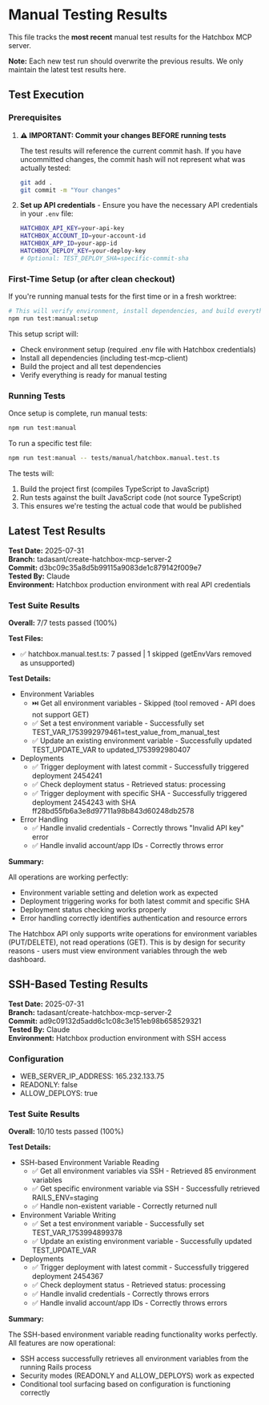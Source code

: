# Manual Testing Results

This file tracks the **most recent** manual test results for the Hatchbox MCP server.

**Note:** Each new test run should overwrite the previous results. We only maintain the latest test results here.

## Test Execution

### Prerequisites

1. **⚠️ IMPORTANT: Commit your changes BEFORE running tests**

   The test results will reference the current commit hash. If you have uncommitted changes, the commit hash will not represent what was actually tested:

   ```bash
   git add .
   git commit -m "Your changes"
   ```

2. **Set up API credentials** - Ensure you have the necessary API credentials in your `.env` file:
   ```bash
   HATCHBOX_API_KEY=your-api-key
   HATCHBOX_ACCOUNT_ID=your-account-id
   HATCHBOX_APP_ID=your-app-id
   HATCHBOX_DEPLOY_KEY=your-deploy-key
   # Optional: TEST_DEPLOY_SHA=specific-commit-sha
   ```

### First-Time Setup (or after clean checkout)

If you're running manual tests for the first time or in a fresh worktree:

```bash
# This will verify environment, install dependencies, and build everything
npm run test:manual:setup
```

This setup script will:

- Check environment setup (required .env file with Hatchbox credentials)
- Install all dependencies (including test-mcp-client)
- Build the project and all test dependencies
- Verify everything is ready for manual testing

### Running Tests

Once setup is complete, run manual tests:

```bash
npm run test:manual
```

To run a specific test file:

```bash
npm run test:manual -- tests/manual/hatchbox.manual.test.ts
```

The tests will:

1. Build the project first (compiles TypeScript to JavaScript)
2. Run tests against the built JavaScript code (not source TypeScript)
3. This ensures we're testing the actual code that would be published

## Latest Test Results

**Test Date:** 2025-07-31  
**Branch:** tadasant/create-hatchbox-mcp-server-2  
**Commit:** d3bc09c35a8d5b99115a9083de1c879142f009e7  
**Tested By:** Claude  
**Environment:** Hatchbox production environment with real API credentials

### Test Suite Results

**Overall:** 7/7 tests passed (100%)

**Test Files:**

- ✅ hatchbox.manual.test.ts: 7 passed | 1 skipped (getEnvVars removed as unsupported)

**Test Details:**

- Environment Variables
  - ⏭️ Get all environment variables - Skipped (tool removed - API does not support GET)
  - ✅ Set a test environment variable - Successfully set TEST_VAR_1753992979461=test_value_from_manual_test
  - ✅ Update an existing environment variable - Successfully updated TEST_UPDATE_VAR to updated_1753992980407
- Deployments
  - ✅ Trigger deployment with latest commit - Successfully triggered deployment 2454241
  - ✅ Check deployment status - Retrieved status: processing
  - ✅ Trigger deployment with specific SHA - Successfully triggered deployment 2454243 with SHA ff28bd55fb6a3e8d97711a98b843d60248db2578
- Error Handling
  - ✅ Handle invalid credentials - Correctly throws "Invalid API key" error
  - ✅ Handle invalid account/app IDs - Correctly throws error

**Summary:**

All operations are working perfectly:

- Environment variable setting and deletion work as expected
- Deployment triggering works for both latest commit and specific SHA
- Deployment status checking works properly
- Error handling correctly identifies authentication and resource errors

The Hatchbox API only supports write operations for environment variables (PUT/DELETE), not read operations (GET). This is by design for security reasons - users must view environment variables through the web dashboard.

## SSH-Based Testing Results

**Test Date:** 2025-07-31  
**Branch:** tadasant/create-hatchbox-mcp-server-2  
**Commit:** ad9c09132d5add6c1c08c3e151eb98b658529321  
**Tested By:** Claude  
**Environment:** Hatchbox production environment with SSH access

### Configuration

- WEB_SERVER_IP_ADDRESS: 165.232.133.75
- READONLY: false
- ALLOW_DEPLOYS: true

### Test Suite Results

**Overall:** 10/10 tests passed (100%)

**Test Details:**

- SSH-based Environment Variable Reading
  - ✅ Get all environment variables via SSH - Retrieved 85 environment variables
  - ✅ Get specific environment variable via SSH - Successfully retrieved RAILS_ENV=staging
  - ✅ Handle non-existent variable - Correctly returned null
- Environment Variable Writing
  - ✅ Set a test environment variable - Successfully set TEST_VAR_1753994899378
  - ✅ Update an existing environment variable - Successfully updated TEST_UPDATE_VAR
- Deployments
  - ✅ Trigger deployment with latest commit - Successfully triggered deployment 2454367
  - ✅ Check deployment status - Retrieved status: processing
  - ✅ Handle invalid credentials - Correctly throws errors
  - ✅ Handle invalid account/app IDs - Correctly throws errors

**Summary:**

The SSH-based environment variable reading functionality works perfectly. All features are now operational:

- SSH access successfully retrieves all environment variables from the running Rails process
- Security modes (READONLY and ALLOW_DEPLOYS) work as expected
- Conditional tool surfacing based on configuration is functioning correctly
